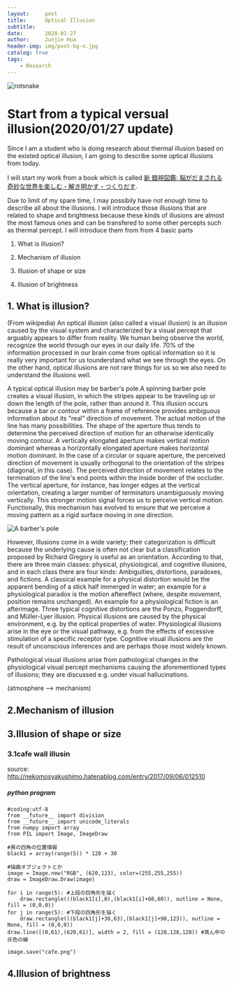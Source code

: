 ```yaml
---
layout:     post
title:      Optical Illusion
subtitle:    
date:       2020-01-27
author:     Junjie Hua
header-img: img/post-bg-o.jpg
catalog: true
tags:
    - Research
---
```

![rotsnake](https://edmond123456.github.io/img/my_fig/rotsnake.gif)

# Start from  a typical versual illusion(2020/01/27 update)

Since I am a student who is doing research about thermal illusion based on the existed optical illusion, I am going to describe some optical illusions from today.

I will start my work from a book which is called [新 錯視図鑑: 脳がだまされる奇妙な世界を楽しむ・解き明かす・つくりだす](https://www.amazon.co.jp/%E6%96%B0-%E9%8C%AF%E8%A6%96%E5%9B%B3%E9%91%91-%E8%84%B3%E3%81%8C%E3%81%A0%E3%81%BE%E3%81%95%E3%82%8C%E3%82%8B%E5%A5%87%E5%A6%99%E3%81%AA%E4%B8%96%E7%95%8C%E3%82%92%E6%A5%BD%E3%81%97%E3%82%80%E3%83%BB%E8%A7%A3%E3%81%8D%E6%98%8E%E3%81%8B%E3%81%99%E3%83%BB%E3%81%A4%E3%81%8F%E3%82%8A%E3%81%A0%E3%81%99-%E6%9D%89%E5%8E%9F-%E5%8E%9A%E5%90%89/dp/4416518994).

Due to limit of my spare time, I may possibily have not enough time to describe all about the illusions. I will introduce those illusions that are related to shape and brightness because these kinds of illusions are almost the most famous ones and can be transfered to some other percepts such as thermal percept. I will introduce them from from 4 basic parts

1. What is illusion?

2. Mechanism of illusion

3. Illusion of shape or size

4. Illusion of brightness


## 1. What is illusion?
(From wikipedia) An optical illusion (also called a visual illusion) is an illusion caused by the visual system and characterized by a visual percept that arguably appears to differ from reality. We human being observe the world, recognize the world through our eyes in our daily life. 70% of the information processed in our brain come from optical information so it is really very important for us tounderstand what we see through the eyes. On the other hand, optical illusions are not rare things for us so we also need to understand the illusions well.

A typical optical illusion may be barber's pole.A spinning barber pole creates a visual illusion, in which the stripes appear to be traveling up or down the length of the pole, rather than around it. This illusion occurs because a bar or contour within a frame of reference provides ambiguous information about its "real" direction of movement. The actual motion of the line has many possibilities. The shape of the aperture thus tends to determine the perceived direction of motion for an otherwise identically moving contour. A vertically elongated aperture makes vertical motion dominant whereas a horizontally elongated aperture makes horizontal motion dominant. In the case of a circular or square aperture, the perceived direction of movement is usually orthogonal to the orientation of the stripes (diagonal, in this case). The perceived direction of movement relates to the termination of the line's end points within the inside border of the occluder. The vertical aperture, for instance, has longer edges at the vertical orientation, creating a larger number of terminators unambiguously moving vertically. This stronger motion signal forces us to perceive vertical motion. Functionally, this mechanism has evolved to ensure that we perceive a moving pattern as a rigid surface moving in one direction.

![A barber's pole](https://edmond123456.github.io/img/illusion/Barber-pole-01.gif)

However, illusions come in a wide variety; their categorization is difficult because the underlying cause is often not clear but a classification proposed by Richard Gregory is useful as an orientation. According to that, there are three main classes: physical, physiological, and cognitive illusions, and in each class there are four kinds: Ambiguities, distortions, paradoxes, and fictions. A classical example for a physical distortion would be the apparent bending of a stick half immerged in water; an example for a physiological paradox is the motion aftereffect (where, despite movement, position remains unchanged). An example for a physiological fiction is an afterimage. Three typical cognitive distortions are the Ponzo, Poggendorff, and Müller-Lyer illusion. Physical illusions are caused by the physical environment, e.g. by the optical properties of water. Physiological illusions arise in the eye or the visual pathway, e.g. from the effects of excessive stimulation of a specific receptor type. Cognitive visual illusions are the result of unconscious inferences and are perhaps those most widely known.

Pathological visual illusions arise from pathological changes in the physiological visual percept mechanisms causing the aforementioned types of illusions; they are discussed e.g. under visual hallucinations.

(atmosphere --> mechanism)

## 2.Mechanism of illusion





## 3.Illusion of shape or size
### 3.1cafe wall illusin
source: http://nekomosyakushimo.hatenablog.com/entry/2017/09/06/012510
##### python program
```
#coding:utf-8
from __future__ import division
from __future__ import unicode_literals
from numpy import array
from PIL import Image, ImageDraw

#黒の四角の位置情報
black1 = array(range(5)) * 120 + 30

#描画オブジェクトとか
image = Image.new("RGB", (620,123), color=(255,255,255))
draw = ImageDraw.Draw(image)

for i in range(5): #上段の四角形を描く
    draw.rectangle(((black1[i],0),(black1[i]+60,60)), outline = None, fill = (0,0,0))
for j in range(5): #下段の四角形を描く
    draw.rectangle(((black1[j]+30,63),(black1[j]+90,123)), outline = None, fill = (0,0,0))
draw.line([(0,61),(620,61)], width = 2, fill = (128,128,128)) #真ん中の灰色の線

image.save("cafe.png")
```



## 4.Illusion of brightness
